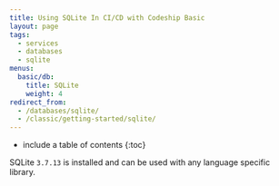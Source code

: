 ```yaml
---
title: Using SQLite In CI/CD with Codeship Basic
layout: page
tags:
  - services
  - databases
  - sqlite
menus:
  basic/db:
    title: SQLite
    weight: 4
redirect_from:
  - /databases/sqlite/
  - /classic/getting-started/sqlite/
---
```


* include a table of contents
{:toc}

SQLite `3.7.13` is installed and can be used with any language specific library.
